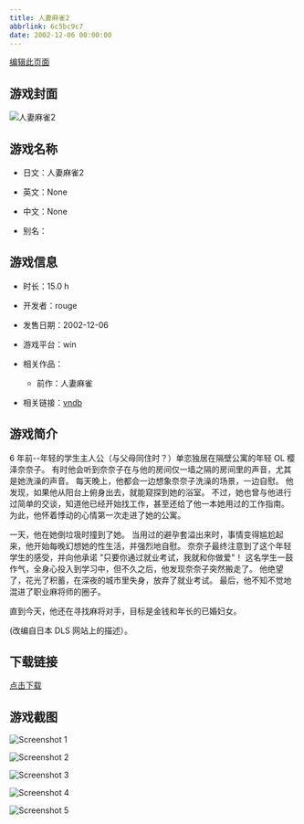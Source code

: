 ```yaml
---
title: 人妻麻雀2
abbrlink: 6c5bc9c7
date: 2002-12-06 00:00:00
---
```

[编辑此页面](https://github.com/ACG-3/ADV3-source/blob/main/source/_posts/games/%E4%BA%BA%E5%A6%BB%E9%BA%BB%E9%9B%802.md)

## 游戏封面

![人妻麻雀2](https://pan.timero.xyz/d/onedrive/img_lib_001/%E4%BA%BA%E5%A6%BB%E9%BA%BB%E9%9B%802_cover.avif)


## 游戏名称

- 日文：人妻麻雀2
- 英文：None
- 中文：None

- 别名：


## 游戏信息

- 时长：15.0 h
- 开发者：rouge
- 发售日期：2002-12-06
- 游戏平台：win
- 相关作品：
   - 前作：人妻麻雀

- 相关链接：[vndb](https://vndb.org/v2910)


## 游戏简介

6 年前--年轻的学生主人公（与父母同住时？）单恋独居在隔壁公寓的年轻 OL 樱泽奈奈子。  有时他会听到奈奈子在与他的房间仅一墙之隔的房间里的声音，尤其是她洗澡的声音。  每天晚上，他都会一边想象奈奈子洗澡的场景，一边自慰。  他发现，如果他从阳台上俯身出去，就能窥探到她的浴室。  不过，她也曾与他进行过简单的交谈，知道他已经开始找工作，甚至还给了他一本她用过的工作指南。  为此，他怀着悸动的心情第一次走进了她的公寓。

一天，他在她倒垃圾时撞到了她。  当用过的避孕套溢出来时，事情变得尴尬起来，他开始每晚幻想她的性生活，并强烈地自慰。  奈奈子最终注意到了这个年轻学生的感受，并向他承诺 "只要你通过就业考试，我就和你做爱"！  这名学生一鼓作气，全身心投入到学习中，但不久之后，他发现奈奈子突然搬走了。  他绝望了，花光了积蓄，在深夜的城市里失身，放弃了就业考试。  最后，他不知不觉地混进了职业麻将师的圈子。

直到今天，他还在寻找麻将对手，目标是金钱和年长的已婚妇女。

(改编自日本 DLS 网站上的描述）。


## 下载链接

[点击下载](https://pan.timero.xyz/onedrive/adv_lib_001/%E4%BA%BA%E5%A6%BB%E9%BA%BB%E9%9B%802)


## 游戏截图


![Screenshot 1](https://pan.timero.xyz/d/onedrive/img_lib_001/%E4%BA%BA%E5%A6%BB%E9%BA%BB%E9%9B%802_Screenshot_1.avif)

![Screenshot 2](https://pan.timero.xyz/d/onedrive/img_lib_001/%E4%BA%BA%E5%A6%BB%E9%BA%BB%E9%9B%802_Screenshot_2.avif)

![Screenshot 3](https://pan.timero.xyz/d/onedrive/img_lib_001/%E4%BA%BA%E5%A6%BB%E9%BA%BB%E9%9B%802_Screenshot_3.avif)

![Screenshot 4](https://pan.timero.xyz/d/onedrive/img_lib_001/%E4%BA%BA%E5%A6%BB%E9%BA%BB%E9%9B%802_Screenshot_4.avif)

![Screenshot 5](https://pan.timero.xyz/d/onedrive/img_lib_001/%E4%BA%BA%E5%A6%BB%E9%BA%BB%E9%9B%802_Screenshot_5.avif)

